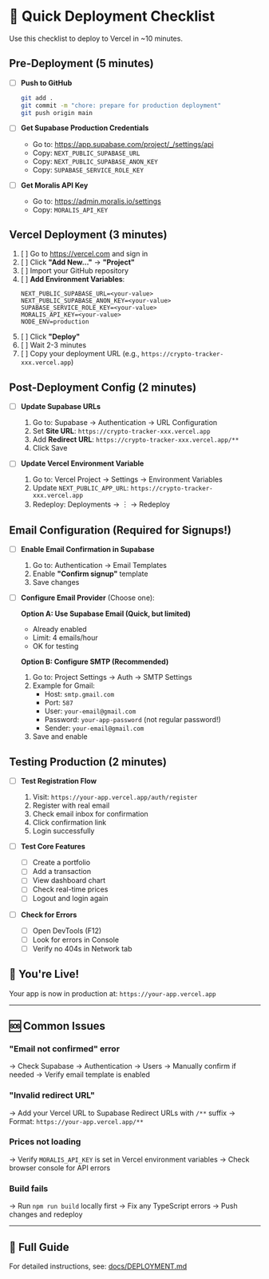 # 🚀 Quick Deployment Checklist

Use this checklist to deploy to Vercel in ~10 minutes.

## Pre-Deployment (5 minutes)

- [ ] **Push to GitHub**
  ```bash
  git add .
  git commit -m "chore: prepare for production deployment"
  git push origin main
  ```

- [ ] **Get Supabase Production Credentials**
  - Go to: https://app.supabase.com/project/_/settings/api
  - Copy: `NEXT_PUBLIC_SUPABASE_URL`
  - Copy: `NEXT_PUBLIC_SUPABASE_ANON_KEY`
  - Copy: `SUPABASE_SERVICE_ROLE_KEY`

- [ ] **Get Moralis API Key**
  - Go to: https://admin.moralis.io/settings
  - Copy: `MORALIS_API_KEY`

## Vercel Deployment (3 minutes)

1. [ ] Go to https://vercel.com and sign in
2. [ ] Click **"Add New..."** → **"Project"**
3. [ ] Import your GitHub repository
4. [ ] **Add Environment Variables**:
   ```
   NEXT_PUBLIC_SUPABASE_URL=<your-value>
   NEXT_PUBLIC_SUPABASE_ANON_KEY=<your-value>
   SUPABASE_SERVICE_ROLE_KEY=<your-value>
   MORALIS_API_KEY=<your-value>
   NODE_ENV=production
   ```
5. [ ] Click **"Deploy"**
6. [ ] Wait 2-3 minutes
7. [ ] Copy your deployment URL (e.g., `https://crypto-tracker-xxx.vercel.app`)

## Post-Deployment Config (2 minutes)

- [ ] **Update Supabase URLs**
  1. Go to: Supabase → Authentication → URL Configuration
  2. Set **Site URL**: `https://crypto-tracker-xxx.vercel.app`
  3. Add **Redirect URL**: `https://crypto-tracker-xxx.vercel.app/**`
  4. Click Save

- [ ] **Update Vercel Environment Variable**
  1. Go to: Vercel Project → Settings → Environment Variables
  2. Update `NEXT_PUBLIC_APP_URL`: `https://crypto-tracker-xxx.vercel.app`
  3. Redeploy: Deployments → ︙ → Redeploy

## Email Configuration (Required for Signups!)

- [ ] **Enable Email Confirmation in Supabase**
  1. Go to: Authentication → Email Templates
  2. Enable **"Confirm signup"** template
  3. Save changes

- [ ] **Configure Email Provider** (Choose one):
  
  **Option A: Use Supabase Email (Quick, but limited)**
  - Already enabled
  - Limit: 4 emails/hour
  - OK for testing

  **Option B: Configure SMTP (Recommended)**
  1. Go to: Project Settings → Auth → SMTP Settings
  2. Example for Gmail:
     - Host: `smtp.gmail.com`
     - Port: `587`
     - User: `your-email@gmail.com`
     - Password: `your-app-password` (not regular password!)
     - Sender: `your-email@gmail.com`
  3. Save and enable

## Testing Production (2 minutes)

- [ ] **Test Registration Flow**
  1. Visit: `https://your-app.vercel.app/auth/register`
  2. Register with real email
  3. Check email inbox for confirmation
  4. Click confirmation link
  5. Login successfully

- [ ] **Test Core Features**
  - [ ] Create a portfolio
  - [ ] Add a transaction
  - [ ] View dashboard chart
  - [ ] Check real-time prices
  - [ ] Logout and login again

- [ ] **Check for Errors**
  - [ ] Open DevTools (F12)
  - [ ] Look for errors in Console
  - [ ] Verify no 404s in Network tab

## 🎉 You're Live!

Your app is now in production at: `https://your-app.vercel.app`

---

## 🆘 Common Issues

### "Email not confirmed" error
→ Check Supabase → Authentication → Users → Manually confirm if needed
→ Verify email template is enabled

### "Invalid redirect URL"
→ Add your Vercel URL to Supabase Redirect URLs with `/**` suffix
→ Format: `https://your-app.vercel.app/**`

### Prices not loading
→ Verify `MORALIS_API_KEY` is set in Vercel environment variables
→ Check browser console for API errors

### Build fails
→ Run `npm run build` locally first
→ Fix any TypeScript errors
→ Push changes and redeploy

---

## 📖 Full Guide

For detailed instructions, see: [docs/DEPLOYMENT.md](./DEPLOYMENT.md)
